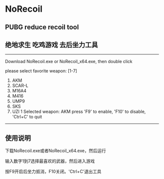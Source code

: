 # NoRecoil
## PUBG reduce recoil tool 
## 绝地求生 吃鸡游戏 去后坐力工具

------------------------------------------
Download NoRecoil.exe or NoRecoil_x64.exe, then double click

please select favorite weapon: [1-7]
1. AKM
2. SCAR-L
3. M16A4
4. M416
5. UMP9
6. SKS
7. UZI
1
Selected weapon: AKM
press 'F9' to enable, 'F10' to disable, 'Ctrl+C' to quit

-------------------------------------------
使用说明
--------------------------------------------
下载NoRecoil.exe或者NoRecoil_x64.exe，然后运行

输入数字1到7选择最喜欢的武器，然后进入游戏

按F9开启后坐力抵消，F10关闭。'Ctrl+C'退出工具